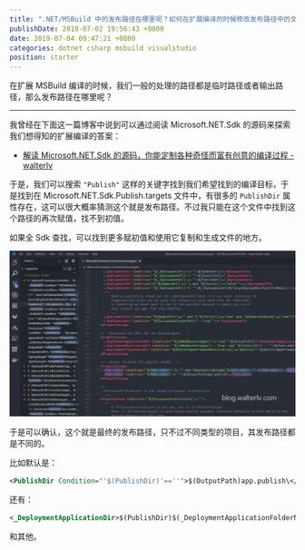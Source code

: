 ```yaml
---
title: ".NET/MSBuild 中的发布路径在哪里呢？如何在扩展编译的时候修改发布路径中的文件呢？"
publishDate: 2019-07-02 19:56:43 +0800
date: 2019-07-04 09:47:21 +0800
categories: dotnet csharp msbuild visualstudio
position: starter
---
```


在扩展 MSBuild 编译的时候，我们一般的处理的路径都是临时路径或者输出路径，那么发布路径在哪里呢？

---

我曾经在下面这一篇博客中说到可以通过阅读 Microsoft.NET.Sdk 的源码来探索我们想得知的扩展编译的答案：

- [解读 Microsoft.NET.Sdk 的源码，你能定制各种奇怪而富有创意的编译过程 - walterlv](/post/read-microsoft-net-sdk.html)

于是，我们可以搜索 `"Publish"` 这样的关键字找到我们希望找到的编译目标，于是找到在 Microsoft.NET.Sdk.Publish.targets 文件中，有很多的 `PublishDir` 属性存在，这可以很大概率猜测这个就是发布路径。不过我只能在这个文件中找到这个路径的再次赋值，找不到初值。

如果全 Sdk 查找，可以找到更多赋初值和使用它复制和生成文件的地方。

![PublishDir 全文查找](/static/posts/2019-07-02-19-52-15.png)

于是可以确认，这个就是最终的发布路径，只不过不同类型的项目，其发布路径都是不同的。

比如默认是：

```xml
<PublishDir Condition="'$(PublishDir)'==''">$(OutputPath)app.publish\</PublishDir>
```

还有：

```xml
<_DeploymentApplicationDir>$(PublishDir)$(_DeploymentApplicationFolderName)\</_DeploymentApplicationDir>
```

和其他。
